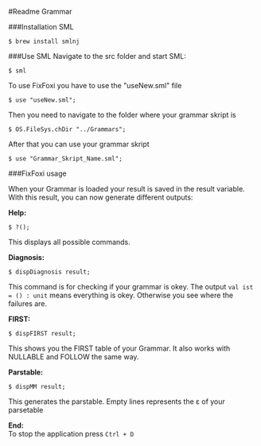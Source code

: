 #Readme Grammar

###Installation SML
  
    $ brew install smlnj

###Use SML
Navigate to the src folder and start SML:

    $ sml

To use FixFoxi you have to use the "useNew.sml" file

    $ use "useNew.sml";

Then you need to navigate to the folder where your grammar skript is

    $ OS.FileSys.chDir "../Grammars";

After that you can use your grammar skript

    $ use "Grammar_Skript_Name.sml";

###FixFoxi usage

When your Grammar is loaded your result is saved in the result variable.
With this result, you can now generate different outputs:  

**Help:**

    $ ?();

This displays all possible commands.

**Diagnosis:**

    $ dispDiagnosis result;

This command is for checking if your grammar is okey. The output `val ist = () : unit` means everything is okey. Otherwise you see where the failures are.

**FIRST:**

    $ dispFIRST result;

This shows you the FIRST table of your Grammar. It also works with NULLABLE and FOLLOW the same way.

**Parstable:**

    $ dispMM result;

This generates the parstable. Empty lines represents the ε of your parsetable

**End:**  
To stop the application press `Ctrl + D`